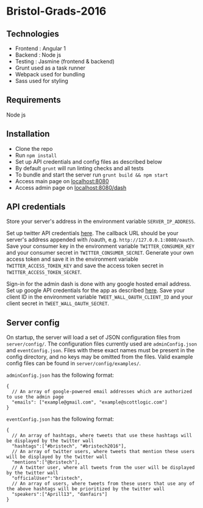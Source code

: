 # Bristol-Grads-2016

Technologies
---

- Frontend : Angular 1
- Backend : Node js
- Testing : Jasmine (frontend & backend)
- Grunt used as a task runner
- Webpack used for bundling
- Sass used for styling

Requirements
---

Node js

Installation
---

- Clone the repo
- Run `npm install`
- Set up API credentials and config files as described below
- By default `grunt` will run linting checks and all tests
- To bundle and start the server run `grunt build && npm start`
- Access main page on [localhost:8080](https://localhost:8080)
- Access admin page on [localhost:8080/dash](https://localhost:8080/dash)


API credentials
---

Store your server's address in the environment variable `SERVER_IP_ADDRESS`.

Set up twitter API credentials [here](https://apps.twitter.com/). The callback URL should be your server's address appended with /oauth, e.g. `http://127.0.0.1:8080/oauth`.
Save your consumer key in the environment variable `TWITTER_CONSUMER_KEY` and your consumer secret in `TWITTER_CONSUMER_SECRET`.
Generate your own access token and save it in the environment variable `TWITTER_ACCESS_TOKEN_KEY` and save the access token secret in `TWITTER_ACCESS_TOKEN_SECRET`.

Sign-in for the admin dash is done with any google hosted email address.
Set up google API credentials for the app as described [here](https://developers.google.com/identity/sign-in/web/devconsole-project).
Save your client ID in the environment variable `TWEET_WALL_OAUTH_CLIENT_ID` and your client secret in `TWEET_WALL_OAUTH_SECRET`.

Server config
---

On startup, the server will load a set of JSON configuration files from `server/config/`.
The configuration files currently used are `adminConfig.json` and `eventConfig.json`.
Files with these exact names must be present in the config directory, and no keys may be omitted from the files.
Valid example config files can be found in `server/config/examples/`.

`adminConfig.json` has the following format:

```
{
  // An array of google-powered email addresses which are authorized to use the admin page
  "emails": ["example@gmail.com", "example@scottlogic.com"]
}
```

`eventConfig.json` has the following format:
```
{ 
  // An array of hashtags, where tweets that use these hashtags will be displayed by the twitter wall
  "hashtags":["#bristech", "#bristech2016"],
  // An array of twitter users, where tweets that mention these users will be displayed by the twitter wall
  "mentions":["@bristech"],
  // A twitter user, where all tweets from the user will be displayed by the twitter wall
  "officialUser":"bristech",
  // An array of users, where tweets from these users that use any of the above hashtags will be prioritized by the twitter wall
  "speakers":["Aprill13", "danfairs"]
}
```
